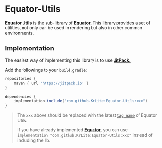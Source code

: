 # Equator-Utils

**Equator Utils** is the sub-library of **[Equator.](https://github.com/KrLite/Equator)**
This library provides a set of utilities, not only can be used in rendering but also in other common environments.

## Implementation

The easiest way of implementing this library is to use **[JitPack.](https://jitpack.io/#KrLite/Equator-Utils)**

Add the followings to your `build.gradle:`

```groovy
repositories {
	maven { url 'https://jitpack.io' }
}

dependencies {
	implementation include("com.github.KrLite:Equator-Utils:xxx")
}
```

> The `xxx` above should be replaced with the latest [`tag name`](https://github.com/KrLite/Equator-Utils/tags) of Equator Utils.
>
> If you have already implemented **[Equator,](https://github.com/KrLite/Equator)** you can use `implementation "com.github.KrLite:Equator-Utils:xxx"` instead of including the lib.
